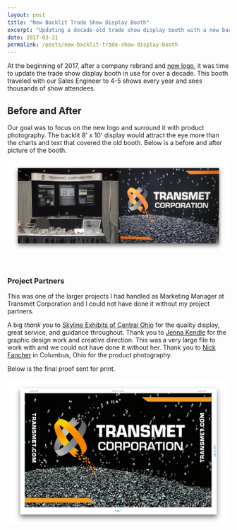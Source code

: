 ```yaml
---
layout: post
title: "New Backlit Trade Show Display Booth"
excerpt: "Updating a decade-old trade show display booth with a new backlit display, new product photography, and our new logo."
date: 2017-03-31
permalink: /posts/new-backlit-trade-show-display-booth
---
```



At the beginning of 2017, after a company rebrand and <a href="https://www.transmet.com/new-logo/" target="_blank" >new logo</a>, it was time to update the trade show display booth in use for over a decade. This booth traveled with our Sales Engineer to 4-5 shows every year and sees thousands of show attendees.

## Before and After

Our goal was to focus on the new logo and surround it with product photography. The backlit 8' x 10' display would attract the eye more than the charts and text that covered the old booth. Below is a before and after picture of the booth.

![Trade Show Display Booth Before and After](/img/transmet-trade-show-booth-before-and-after.png)

&nbsp;

### Project Partners

This was one of the larger projects I had handled as Marketing Manager at Transmet Corporation and I could not have done it without my project partners.

A big *thank you* to [Skyline Exhibits of Central Ohio](https://www.skyline.com/exhibits-columbus-dayton) for the quality display, great service, and guidance throughout. Thank you to [Jenna Kendle](http://www.jennakendle.com) for the graphic design work and creative direction. This was a very large file to work with and we could not have done it without her. Thank you to [Nick Fancher](http://nickfancher.com) in Columbus, Ohio for the product photography.

Below is the final proof sent for print.

![Trade Show Display Booth Artwork Proof](/img/transmet-trade-show-booth-final-proof.png)

&nbsp;

